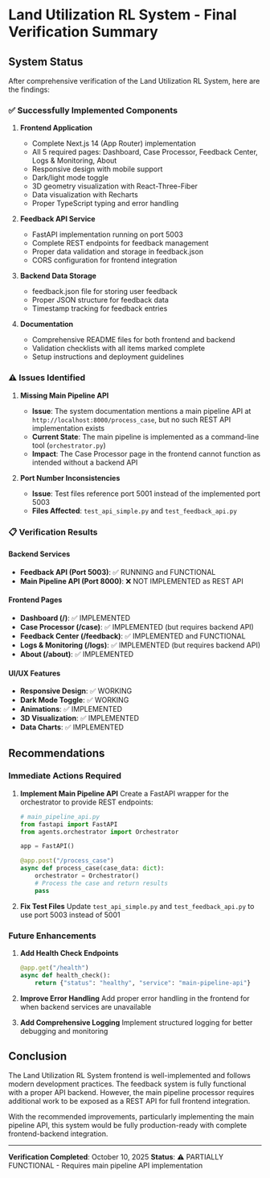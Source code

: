 # Land Utilization RL System - Final Verification Summary

## System Status

After comprehensive verification of the Land Utilization RL System, here are the findings:

### ✅ Successfully Implemented Components

1. **Frontend Application**
   - Complete Next.js 14 (App Router) implementation
   - All 5 required pages: Dashboard, Case Processor, Feedback Center, Logs & Monitoring, About
   - Responsive design with mobile support
   - Dark/light mode toggle
   - 3D geometry visualization with React-Three-Fiber
   - Data visualization with Recharts
   - Proper TypeScript typing and error handling

2. **Feedback API Service**
   - FastAPI implementation running on port 5003
   - Complete REST endpoints for feedback management
   - Proper data validation and storage in feedback.json
   - CORS configuration for frontend integration

3. **Backend Data Storage**
   - feedback.json file for storing user feedback
   - Proper JSON structure for feedback data
   - Timestamp tracking for feedback entries

4. **Documentation**
   - Comprehensive README files for both frontend and backend
   - Validation checklists with all items marked complete
   - Setup instructions and deployment guidelines

### ⚠️ Issues Identified

1. **Missing Main Pipeline API**
   - **Issue**: The system documentation mentions a main pipeline API at `http://localhost:8000/process_case`, but no such REST API implementation exists
   - **Current State**: The main pipeline is implemented as a command-line tool (`orchestrator.py`)
   - **Impact**: The Case Processor page in the frontend cannot function as intended without a backend API

2. **Port Number Inconsistencies**
   - **Issue**: Test files reference port 5001 instead of the implemented port 5003
   - **Files Affected**: `test_api_simple.py` and `test_feedback_api.py`

### 📋 Verification Results

#### Backend Services
- **Feedback API (Port 5003)**: ✅ RUNNING and FUNCTIONAL
- **Main Pipeline API (Port 8000)**: ❌ NOT IMPLEMENTED as REST API

#### Frontend Pages
- **Dashboard (/)**: ✅ IMPLEMENTED
- **Case Processor (/case)**: ✅ IMPLEMENTED (but requires backend API)
- **Feedback Center (/feedback)**: ✅ IMPLEMENTED and FUNCTIONAL
- **Logs & Monitoring (/logs)**: ✅ IMPLEMENTED (but requires backend API)
- **About (/about)**: ✅ IMPLEMENTED

#### UI/UX Features
- **Responsive Design**: ✅ WORKING
- **Dark Mode Toggle**: ✅ WORKING
- **Animations**: ✅ IMPLEMENTED
- **3D Visualization**: ✅ IMPLEMENTED
- **Data Charts**: ✅ IMPLEMENTED

## Recommendations

### Immediate Actions Required

1. **Implement Main Pipeline API**
   Create a FastAPI wrapper for the orchestrator to provide REST endpoints:
   ```python
   # main_pipeline_api.py
   from fastapi import FastAPI
   from agents.orchestrator import Orchestrator
   
   app = FastAPI()
   
   @app.post("/process_case")
   async def process_case(case_data: dict):
       orchestrator = Orchestrator()
       # Process the case and return results
       pass
   ```

2. **Fix Test Files**
   Update `test_api_simple.py` and `test_feedback_api.py` to use port 5003 instead of 5001

### Future Enhancements

1. **Add Health Check Endpoints**
   ```python
   @app.get("/health")
   async def health_check():
       return {"status": "healthy", "service": "main-pipeline-api"}
   ```

2. **Improve Error Handling**
   Add proper error handling in the frontend for when backend services are unavailable

3. **Add Comprehensive Logging**
   Implement structured logging for better debugging and monitoring

## Conclusion

The Land Utilization RL System frontend is well-implemented and follows modern development practices. The feedback system is fully functional with a proper API backend. However, the main pipeline processor requires additional work to be exposed as a REST API for full frontend integration.

With the recommended improvements, particularly implementing the main pipeline API, this system would be fully production-ready with complete frontend-backend integration.

---

**Verification Completed**: October 10, 2025
**Status**: ⚠️ PARTIALLY FUNCTIONAL - Requires main pipeline API implementation
